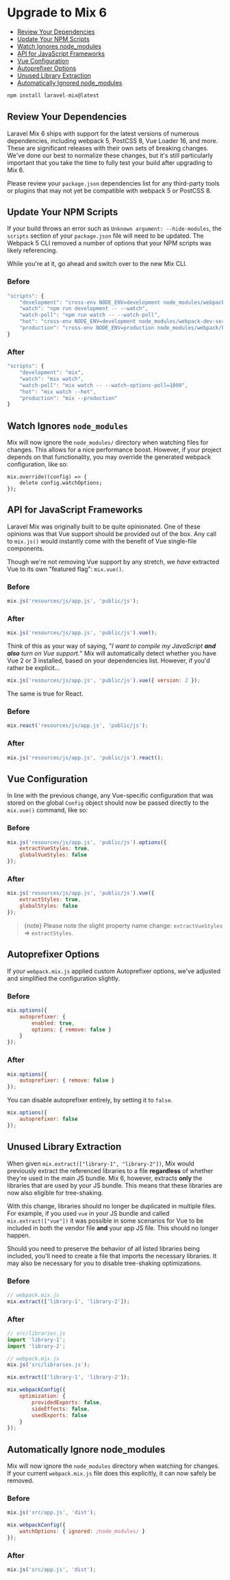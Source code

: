 # Upgrade to Mix 6

-   [Review Your Dependencies](#review-your-dependencies)
-   [Update Your NPM Scripts](#update-your-npm-scripts)
-   [Watch Ignores node_modules](#watch-ignores-node-modules)
-   [API for JavaScript Frameworks](#api-for-javascript-frameworks)
-   [Vue Configuration](#vue-configuration)
-   [Autoprefixer Options](#autoprefixer-options)
-   [Unused Library Extraction](#unused-library-extraction)
-   [Automatically Ignored node_modules](#automatically-ignore-node-modules)

```bash
npm install laravel-mix@latest
```

## Review Your Dependencies

Laravel Mix 6 ships with support for the latest versions of numerous dependencies, including webpack 5, PostCSS 8, Vue Loader 16, and more.
These are significant releases with their own sets of breaking changes. We've done our best to normalize these changes, but it's still particularly important that you take the time to fully test your build after upgrading to Mix 6.

Please review your `package.json` dependencies list for any third-party tools or plugins that may not yet be compatible with webpack 5 or PostCSS 8.

## Update Your NPM Scripts

If your build throws an error such as `Unknown argument: --hide-modules`, the `scripts` section of your `package.json` file will need to be updated. The Webpack 5 CLI removed a number of options that your NPM scripts was likely referencing.

While you're at it, go ahead and switch over to the new Mix CLI.

### Before

```js
"scripts": {
    "development": "cross-env NODE_ENV=development node_modules/webpack/bin/webpack.js --progress --hide-modules --config=node_modules/laravel-mix/setup/webpack.config.js",
    "watch": "npm run development -- --watch",
    "watch-poll": "npm run watch -- --watch-poll",
    "hot": "cross-env NODE_ENV=development node_modules/webpack-dev-server/bin/webpack-dev-server.js --inline --hot --disable-host-check --config=node_modules/laravel-mix/setup/webpack.config.js",
    "production": "cross-env NODE_ENV=production node_modules/webpack/bin/webpack.js --no-progress --hide-modules --config=node_modules/laravel-mix/setup/webpack.config.js"
}
```

### After

```js
"scripts": {
    "development": "mix",
    "watch": "mix watch",
    "watch-poll": "mix watch -- --watch-options-poll=1000",
    "hot": "mix watch --hot",
    "production": "mix --production"
}
```

## Watch Ignores `node_modules`

Mix will now ignore the `node_modules/` directory when watching files for changes. This allows for a nice performance boost. However, if your project depends on that functionality, you may override the generated webpack configuration, like so:

```
mix.override((config) => {
    delete config.watchOptions;
});
```

## API for JavaScript Frameworks

Laravel Mix was originally built to be quite opinionated. One of these opinions was that Vue support should be provided out
of the box. Any call to `mix.js()` would instantly come with the benefit of Vue single-file components.

Though we're not removing Vue support by any stretch, we _have_ extracted Vue to its own "featured flag": `mix.vue()`.

### Before

```js
mix.js('resources/js/app.js', 'public/js');
```

### After

```js
mix.js('resources/js/app.js', 'public/js').vue();
```

Think of this as your way of saying, "_I want to compile my JavaScript **and also** turn on Vue support._" Mix will automatically detect whether you have Vue 2 or 3 installed, based on your dependencies list.
However, if you'd rather be explicit...

```js
mix.js('resources/js/app.js', 'public/js').vue({ version: 2 });
```

The same is true for React.

### Before

```js
mix.react('resources/js/app.js', 'public/js');
```

### After

```js
mix.js('resources/js/app.js', 'public/js').react();
```

## Vue Configuration

In line with the previous change, any Vue-specific configuration that was stored on the global `Config` object should now
be passed directly to the `mix.vue()` command, like so:

### Before

```js
mix.js('resources/js/app.js', 'public/js').options({
    extractVueStyles: true,
    globalVueStyles: false
});
```

### After

```js
mix.js('resources/js/app.js', 'public/js').vue({
    extractStyles: true,
    globalStyles: false
});
```

> {note} Please note the slight property name change: `extractVueStyles` => `extractStyles`.

## Autoprefixer Options

If your `webpack.mix.js` applied custom Autoprefixer options, we've adjusted and simplified the configuration slightly.

### Before

```js
mix.options({
    autoprefixer: {
        enabled: true,
        options: { remove: false }
    }
});
```

### After

```js
mix.options({
    autoprefixer: { remove: false }
});
```

You can disable autoprefixer entirely, by setting it to `false`.

```js
mix.options({
    autoprefixer: false
});
```

## Unused Library Extraction

When given `mix.extract(["library-1", "library-2"])`, Mix would previously extract the referenced libraries to a file **regardless** of whether they're used in the main JS bundle.
Mix 6, however, extracts **only** the libraries that are used by your JS bundle. This means that these libraries are now also eligible for tree-shaking.

With this change, libraries should no longer be duplicated in multiple files. For example, if you used `vue` in your JS bundle and called `mix.extract(["vue"])` it was possible in some scenarios for Vue to be included in both the vendor file **and** your app JS file. This should no longer happen.

Should you need to preserve the behavior of all listed libraries being included, you'll need to create a file that imports the necessary libraries. It may also be necessary for you to disable tree-shaking optimizations.

### Before

```js
// webpack.mix.js
mix.extract(['library-1', 'library-2']);
```

### After

```js
// src/libraries.js
import 'library-1';
import 'library-2';

// webpack.mix.js
mix.js('src/libraries.js');

mix.extract(['library-1', 'library-2']);

mix.webpackConfig({
    optimization: {
        providedExports: false,
        sideEffects: false,
        usedExports: false
    }
});
```

## Automatically Ignore node_modules

Mix will now ignore the `node_modules` directory when watching for changes. If your current `webpack.mix.js` file does this explicitly, it can now safely be removed.

### Before

```js
mix.js('src/app.js', 'dist');

mix.webpackConfig({
    watchOptions: { ignored: /node_modules/ }
});
```

### After

```js
mix.js('src/app.js', 'dist');
```
